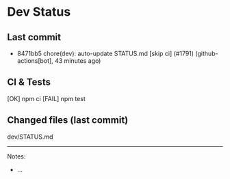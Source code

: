 # Dev Status

## Last commit
- 8471bb5 chore(dev): auto-update STATUS.md [skip ci] (#1791) (github-actions[bot], 43 minutes ago)
## CI & Tests
[OK] npm ci
[FAIL] npm test

## Changed files (last commit)
dev/STATUS.md

---
Notes:
- ...

